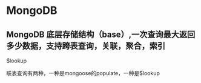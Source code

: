 # MongoDB
## MongoDB 底层存储结构（base）,一次查询最大返回多少数据，支持跨表查询，关联，聚合，索引

$lookup

联表查询有两种，一种是mongoose的populate，一种是$lookup